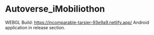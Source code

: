 # Autoverse_iMobiliothon

WEBGL Build: https://incomparable-tarsier-93e9a9.netlify.app/
Android application in release section.
